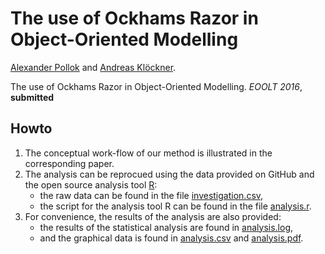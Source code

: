 # The use of Ockhams Razor in Object-Oriented Modelling

[Alexander Pollok](https://github.com/alexander-pollok) and
[Andreas Klöckner](https://github.com/akloeckner).

The use of Ockhams Razor in Object-Oriented Modelling.
*EOOLT 2016*, **submitted**

## Howto
1. The conceptual work-flow of our method is illustrated in the corresponding paper.
2. The analysis can be reprocued using the data provided on GitHub and the open source analysis tool [R](https://www.r-project.org/):
   * the raw data can be found in the file [investigation.csv](investigation.csv),
   * the script for the analysis tool R can be found in the file [analysis.r](analysis.r).
3. For convenience, the results of the analysis are also provided:
   * the results of the statistical analysis are found in [analysis.log](analysis.log),
   * and the graphical data is found in [analysis.csv](analysis.csv) and [analysis.pdf](analysis.pdf).
